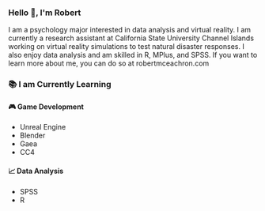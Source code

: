 <h3>Hello 👋, I'm Robert</h3>
I am a psychology major interested in data analysis and virtual reality. I am currently a research assistant at California State University Channel Islands working on virtual reality simulations to test natural disaster responses. I also enjoy data analysis and am skilled in R, MPlus, and SPSS. If you want to learn more about me, you can do so at robertmceachron.com

### 📚 I am Currently Learning
#### 🎮 Game Development
- Unreal Engine
- Blender
- Gaea
- CC4
#### 📈 Data Analysis
- SPSS
- R
